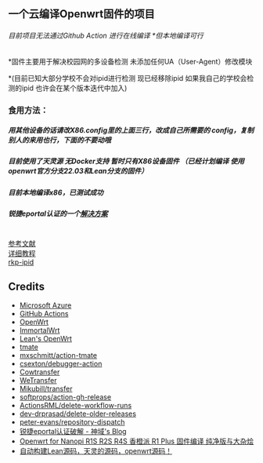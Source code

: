 ## 一个云编译Openwrt固件的项目
###### 目前项目无法通过Github Action 进行在线编译 *但本地编译可行

*固件主要用于解决校园网的多设备检测 未添加任何UA（User-Agent）修改模块 

*(目前已知大部分学校不会对ipid进行检测 现已经移除ipid 如果我自己的学校会检测的ipid 也许会在某个版本迭代中加入)
### 食用方法：
##### 用其他设备的话请改X86.config里的上面三行，改成自己所需要的 config，复制别人的来用也行，下面的不要动哦
##### 目前使用了天灵源 无Docker支持 暂时只有X86设备固件 （已经计划编译 使用openwrt官方分支22.03和Lean分支的固件）
##### 目前本地编译x86，已测试成功
##### 锐捷eportal认证的一个<a href="https://blog.mjjman.com/archives/10">解决方案</a><br>
<br><a href="https://p3terx.com/archives/build-openwrt-with-github-actions.html">参考文献</a><br>
<a href="https://sunbk201public.notion.site/sunbk201public/OpenWrt-f59ae1a76741486092c27bc24dbadc59">详细教程</a><br>
<a href="https://github.com/CHN-beta/rkp-ipid">rkp-ipid</a><br>

## Credits

- [Microsoft Azure](https://azure.microsoft.com)
- [GitHub Actions](https://github.com/features/actions)
- [OpenWrt](https://github.com/openwrt/openwrt)
- [ImmortalWrt](https://github.com/immortalwrt/immortalwrt)
- [Lean's OpenWrt](https://github.com/coolsnowwolf/lede)
- [tmate](https://github.com/tmate-io/tmate)
- [mxschmitt/action-tmate](https://github.com/mxschmitt/action-tmate)
- [csexton/debugger-action](https://github.com/csexton/debugger-action)
- [Cowtransfer](https://cowtransfer.com)
- [WeTransfer](https://wetransfer.com/)
- [Mikubill/transfer](https://github.com/Mikubill/transfer)
- [softprops/action-gh-release](https://github.com/softprops/action-gh-release)
- [ActionsRML/delete-workflow-runs](https://github.com/ActionsRML/delete-workflow-runs)
- [dev-drprasad/delete-older-releases](https://github.com/dev-drprasad/delete-older-releases)
- [peter-evans/repository-dispatch](https://github.com/peter-evans/repository-dispatch)
- [锐捷eportal认证破解 - 神域's Blog](https://blog.mjjman.com/archives/10)
- [Openwrt for Nanopi R1S R2S R4S 香橙派 R1 Plus 固件编译 纯净版与大杂烩](https://github.com/klever1988/nanopi-openwrt)
- [自动构建Lean源码，天灵的源码，openwrt源码！ ](https://github.com/jingleijack/X86_64-TEST)
